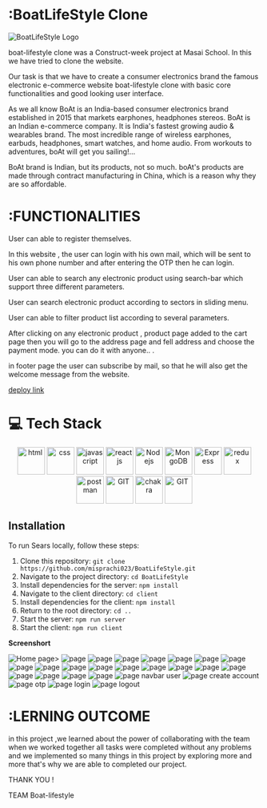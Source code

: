 # :BoatLifeStyle Clone

![BoatLifeStyle Logo](https://www.boat-lifestyle.com/cdn/shop/files/boAt_logo_small_3067da8c-a83b-46dd-b28b-6ef1e16ccd17_small.svg?v=1693549434)

boat-lifestyle clone was a  Construct-week project at Masai School. In this we have tried to clone the website.

Our task is that we have to create a consumer electronics brand the famous electronic e-commerce website boat-lifestyle clone with basic core functionalities and good looking user interface.

As we all know BoAt is an India-based consumer electronics brand established in 2015 that markets earphones, headphones stereos. BoAt is an Indian e-commerce company. It is India's fastest growing audio & wearables brand. The most incredible range of wireless earphones, earbuds, headphones, smart watches, and home audio. From workouts to adventures, boAt will get you sailing!...

BoAt brand is Indian, but its products, not so much. boAt's products are made through contract manufacturing in China, which is a reason why they are so affordable.

# :FUNCTIONALITIES
User can able to register themselves.

In this website , the user can login with his own mail, which will be sent to his own phone number and after entering the OTP then he can login.

User can able to search any electronic product using search-bar which support three different parameters.

User can search electronic product according to sectors in sliding menu.

User can able to filter product list according to several parameters.

After clicking on any electronic product , product page added to the cart page then you will go to the address page and fell address and choose the payment mode. you can do it with anyone.. .

in footer page the user can subscribe by mail, so that he will also get the welcome message from the website.

[deploy link](https://boat-life-style-nine.vercel.app/)

# :computer: Tech Stack
   <p align="center">
      <img src="https://www.vectorlogo.zone/logos/w3_html5/w3_html5-icon.svg" alt="html" width="55" height="55"/>
      <img src="https://www.vectorlogo.zone/logos/w3_css/w3_css-icon.svg" alt="css" width="55" height="55"/>
      <img src="https://raw.githubusercontent.com/devicons/devicon/master/icons/javascript/javascript-original.svg" alt="javascript" width="55" height="55"/>
      <img src="https://www.vectorlogo.zone/logos/reactjs/reactjs-icon.svg" alt="reactjs" width="55" height="55"/>
      <img src="https://www.vectorlogo.zone/logos/nodejs/nodejs-icon.svg" alt="Nodejs" width="55" height="55"/>
      <img src="https://www.svgrepo.com/show/331488/mongodb.svg" alt="MongoDB" width="55" height="55"/>
      <img src= "https://tse1.mm.bing.net/th?id=OIP.igsTOJNvPT5roAeEEwUn7QAAAA&pid=Api&P=0&h=180" alt ="Express" width="55" height ="55" color="red"/>
      <img src="https://raw.githubusercontent.com/devicons/devicon/master/icons/redux/redux-original.svg" alt="redux" width="55" height="55"/>
      <img src="https://www.vectorlogo.zone/logos/getpostman/getpostman-icon.svg" alt="postman" width="55" height="55"/>
      <img src="https://www.vectorlogo.zone/logos/git-scm/git-scm-icon.svg" alt="GIT" width="55" height="55" marginleft="15"/>
    <img src="https://img.icons8.com/?size=96&id=r9QJ0VFFrn7T&format=png" alt ="chakra" width="55" height="55" />
      <img src="https://www.svgrepo.com/show/354048/material-ui.svg" alt="GIT" width="55" height="55" marginleft="15"/>
</p>

## Installation
To run Sears locally, follow these steps:
1. Clone this repository: `git clone https://github.com/misprachi023/BoatLifeStyle.git`
2. Navigate to the project directory: `cd BoatLifeStyle`
3. Install dependencies for the server: `npm install`
4. Navigate to the client directory: `cd client`
5. Install dependencies for the client: `npm install`
6. Return to the root directory: `cd ..`
7. Start the server: `npm run server`
8. Start the client: `npm run client`













**Screenshort**

![Home page](<client/file/Screenshot 2024-02-12 231929.png>)>
![page](<client/file/Screenshot 2024-02-12 231953.png>)
![page](<client/file/Screenshot 2024-02-12 232028.png>)
![page](<client/file/Screenshot 2024-02-12 232047.png>)
![page](<client/file/Screenshot 2024-02-12 232115.png>)
![page](<client/file/Screenshot 2024-02-12 232202.png>)
![page](<client/file/Screenshot 2024-02-12 232218.png>)
![page](<client/file/Screenshot 2024-02-12 232236.png>)
![page](<client/file/Screenshot 2024-02-12 232250.png>)
![page](<client/file/Screenshot 2024-02-12 232307.png>)
![page](<client/file/Screenshot 2024-02-12 232346.png>)
![page](<client/file/Screenshot 2024-02-12 232405.png>)
![page](<client/file/Screenshot 2024-02-12 232427.png>)
![page](<client/file/Screenshot 2024-02-12 232442.png>)
![page](<client/file/Screenshot 2024-02-12 232504.png>)
![page](<client/file/Screenshot 2024-02-12 232521.png>)
![page](<client/file/Screenshot 2024-02-12 232620.png>)
![page](<client/file/Screenshot 2024-02-12 232634.png>)
![page](<client/file/Screenshot 2024-02-12 232654.png>)
![page](<client/file/Screenshot 2024-02-12 232711.png>)
![page](<client/file/Screenshot 2024-02-12 232726.png>)
![page navbar user](<client/file/Screenshot 2024-02-12 232747.png>)
![page create account](<client/file/Screenshot 2024-02-12 232806.png>)
![page otp](<client/file/Screenshot 2024-02-12 232820.png>)
![page login](<client/file/Screenshot 2024-02-12 232834.png>)
![page logout](<client/file/Screenshot 2024-02-12 232904.png>)


# :LERNING OUTCOME
in this project ,we learned about the power of collaborating with the team when we worked together all tasks were completed without any problems and we implemented so many things in this project by exploring more and more that's why we are able to completed our project.

THANK YOU !

TEAM Boat-lifestyle
